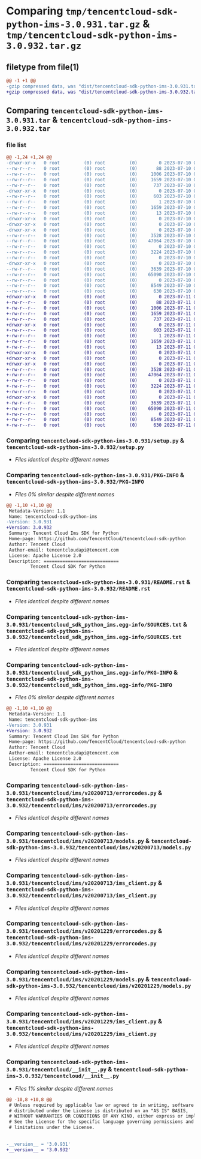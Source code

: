 # Comparing `tmp/tencentcloud-sdk-python-ims-3.0.931.tar.gz` & `tmp/tencentcloud-sdk-python-ims-3.0.932.tar.gz`

## filetype from file(1)

```diff
@@ -1 +1 @@
-gzip compressed data, was "dist/tencentcloud-sdk-python-ims-3.0.931.tar", last modified: Mon Jul 10 00:42:25 2023, max compression
+gzip compressed data, was "dist/tencentcloud-sdk-python-ims-3.0.932.tar", last modified: Tue Jul 11 00:47:36 2023, max compression
```

## Comparing `tencentcloud-sdk-python-ims-3.0.931.tar` & `tencentcloud-sdk-python-ims-3.0.932.tar`

### file list

```diff
@@ -1,24 +1,24 @@
-drwxr-xr-x   0 root         (0) root         (0)        0 2023-07-10 00:42:25.000000 tencentcloud-sdk-python-ims-3.0.931/
--rw-r--r--   0 root         (0) root         (0)       88 2023-07-10 00:42:25.000000 tencentcloud-sdk-python-ims-3.0.931/setup.cfg
--rw-r--r--   0 root         (0) root         (0)     1006 2023-07-10 00:42:25.000000 tencentcloud-sdk-python-ims-3.0.931/setup.py
--rw-r--r--   0 root         (0) root         (0)     1659 2023-07-10 00:42:25.000000 tencentcloud-sdk-python-ims-3.0.931/PKG-INFO
--rw-r--r--   0 root         (0) root         (0)      737 2023-07-10 00:42:25.000000 tencentcloud-sdk-python-ims-3.0.931/README.rst
-drwxr-xr-x   0 root         (0) root         (0)        0 2023-07-10 00:42:25.000000 tencentcloud-sdk-python-ims-3.0.931/tencentcloud_sdk_python_ims.egg-info/
--rw-r--r--   0 root         (0) root         (0)      603 2023-07-10 00:42:25.000000 tencentcloud-sdk-python-ims-3.0.931/tencentcloud_sdk_python_ims.egg-info/SOURCES.txt
--rw-r--r--   0 root         (0) root         (0)        1 2023-07-10 00:42:25.000000 tencentcloud-sdk-python-ims-3.0.931/tencentcloud_sdk_python_ims.egg-info/dependency_links.txt
--rw-r--r--   0 root         (0) root         (0)     1659 2023-07-10 00:42:25.000000 tencentcloud-sdk-python-ims-3.0.931/tencentcloud_sdk_python_ims.egg-info/PKG-INFO
--rw-r--r--   0 root         (0) root         (0)       13 2023-07-10 00:42:25.000000 tencentcloud-sdk-python-ims-3.0.931/tencentcloud_sdk_python_ims.egg-info/top_level.txt
-drwxr-xr-x   0 root         (0) root         (0)        0 2023-07-10 00:42:25.000000 tencentcloud-sdk-python-ims-3.0.931/tencentcloud/
-drwxr-xr-x   0 root         (0) root         (0)        0 2023-07-10 00:42:25.000000 tencentcloud-sdk-python-ims-3.0.931/tencentcloud/ims/
-drwxr-xr-x   0 root         (0) root         (0)        0 2023-07-10 00:42:25.000000 tencentcloud-sdk-python-ims-3.0.931/tencentcloud/ims/v20200713/
--rw-r--r--   0 root         (0) root         (0)     3528 2023-07-10 00:42:25.000000 tencentcloud-sdk-python-ims-3.0.931/tencentcloud/ims/v20200713/errorcodes.py
--rw-r--r--   0 root         (0) root         (0)    47064 2023-07-10 00:42:25.000000 tencentcloud-sdk-python-ims-3.0.931/tencentcloud/ims/v20200713/models.py
--rw-r--r--   0 root         (0) root         (0)        0 2023-07-10 00:42:25.000000 tencentcloud-sdk-python-ims-3.0.931/tencentcloud/ims/v20200713/__init__.py
--rw-r--r--   0 root         (0) root         (0)     3224 2023-07-10 00:42:25.000000 tencentcloud-sdk-python-ims-3.0.931/tencentcloud/ims/v20200713/ims_client.py
--rw-r--r--   0 root         (0) root         (0)        0 2023-07-10 00:42:25.000000 tencentcloud-sdk-python-ims-3.0.931/tencentcloud/ims/__init__.py
-drwxr-xr-x   0 root         (0) root         (0)        0 2023-07-10 00:42:25.000000 tencentcloud-sdk-python-ims-3.0.931/tencentcloud/ims/v20201229/
--rw-r--r--   0 root         (0) root         (0)     3639 2023-07-10 00:42:25.000000 tencentcloud-sdk-python-ims-3.0.931/tencentcloud/ims/v20201229/errorcodes.py
--rw-r--r--   0 root         (0) root         (0)    65090 2023-07-10 00:42:25.000000 tencentcloud-sdk-python-ims-3.0.931/tencentcloud/ims/v20201229/models.py
--rw-r--r--   0 root         (0) root         (0)        0 2023-07-10 00:42:25.000000 tencentcloud-sdk-python-ims-3.0.931/tencentcloud/ims/v20201229/__init__.py
--rw-r--r--   0 root         (0) root         (0)     8549 2023-07-10 00:42:25.000000 tencentcloud-sdk-python-ims-3.0.931/tencentcloud/ims/v20201229/ims_client.py
--rw-r--r--   0 root         (0) root         (0)      630 2023-07-10 00:42:25.000000 tencentcloud-sdk-python-ims-3.0.931/tencentcloud/__init__.py
+drwxr-xr-x   0 root         (0) root         (0)        0 2023-07-11 00:47:36.000000 tencentcloud-sdk-python-ims-3.0.932/
+-rw-r--r--   0 root         (0) root         (0)       88 2023-07-11 00:47:36.000000 tencentcloud-sdk-python-ims-3.0.932/setup.cfg
+-rw-r--r--   0 root         (0) root         (0)     1006 2023-07-11 00:47:36.000000 tencentcloud-sdk-python-ims-3.0.932/setup.py
+-rw-r--r--   0 root         (0) root         (0)     1659 2023-07-11 00:47:36.000000 tencentcloud-sdk-python-ims-3.0.932/PKG-INFO
+-rw-r--r--   0 root         (0) root         (0)      737 2023-07-11 00:47:36.000000 tencentcloud-sdk-python-ims-3.0.932/README.rst
+drwxr-xr-x   0 root         (0) root         (0)        0 2023-07-11 00:47:36.000000 tencentcloud-sdk-python-ims-3.0.932/tencentcloud_sdk_python_ims.egg-info/
+-rw-r--r--   0 root         (0) root         (0)      603 2023-07-11 00:47:36.000000 tencentcloud-sdk-python-ims-3.0.932/tencentcloud_sdk_python_ims.egg-info/SOURCES.txt
+-rw-r--r--   0 root         (0) root         (0)        1 2023-07-11 00:47:36.000000 tencentcloud-sdk-python-ims-3.0.932/tencentcloud_sdk_python_ims.egg-info/dependency_links.txt
+-rw-r--r--   0 root         (0) root         (0)     1659 2023-07-11 00:47:36.000000 tencentcloud-sdk-python-ims-3.0.932/tencentcloud_sdk_python_ims.egg-info/PKG-INFO
+-rw-r--r--   0 root         (0) root         (0)       13 2023-07-11 00:47:36.000000 tencentcloud-sdk-python-ims-3.0.932/tencentcloud_sdk_python_ims.egg-info/top_level.txt
+drwxr-xr-x   0 root         (0) root         (0)        0 2023-07-11 00:47:36.000000 tencentcloud-sdk-python-ims-3.0.932/tencentcloud/
+drwxr-xr-x   0 root         (0) root         (0)        0 2023-07-11 00:47:36.000000 tencentcloud-sdk-python-ims-3.0.932/tencentcloud/ims/
+drwxr-xr-x   0 root         (0) root         (0)        0 2023-07-11 00:47:36.000000 tencentcloud-sdk-python-ims-3.0.932/tencentcloud/ims/v20200713/
+-rw-r--r--   0 root         (0) root         (0)     3528 2023-07-11 00:47:36.000000 tencentcloud-sdk-python-ims-3.0.932/tencentcloud/ims/v20200713/errorcodes.py
+-rw-r--r--   0 root         (0) root         (0)    47064 2023-07-11 00:47:36.000000 tencentcloud-sdk-python-ims-3.0.932/tencentcloud/ims/v20200713/models.py
+-rw-r--r--   0 root         (0) root         (0)        0 2023-07-11 00:47:36.000000 tencentcloud-sdk-python-ims-3.0.932/tencentcloud/ims/v20200713/__init__.py
+-rw-r--r--   0 root         (0) root         (0)     3224 2023-07-11 00:47:36.000000 tencentcloud-sdk-python-ims-3.0.932/tencentcloud/ims/v20200713/ims_client.py
+-rw-r--r--   0 root         (0) root         (0)        0 2023-07-11 00:47:36.000000 tencentcloud-sdk-python-ims-3.0.932/tencentcloud/ims/__init__.py
+drwxr-xr-x   0 root         (0) root         (0)        0 2023-07-11 00:47:36.000000 tencentcloud-sdk-python-ims-3.0.932/tencentcloud/ims/v20201229/
+-rw-r--r--   0 root         (0) root         (0)     3639 2023-07-11 00:47:36.000000 tencentcloud-sdk-python-ims-3.0.932/tencentcloud/ims/v20201229/errorcodes.py
+-rw-r--r--   0 root         (0) root         (0)    65090 2023-07-11 00:47:36.000000 tencentcloud-sdk-python-ims-3.0.932/tencentcloud/ims/v20201229/models.py
+-rw-r--r--   0 root         (0) root         (0)        0 2023-07-11 00:47:36.000000 tencentcloud-sdk-python-ims-3.0.932/tencentcloud/ims/v20201229/__init__.py
+-rw-r--r--   0 root         (0) root         (0)     8549 2023-07-11 00:47:36.000000 tencentcloud-sdk-python-ims-3.0.932/tencentcloud/ims/v20201229/ims_client.py
+-rw-r--r--   0 root         (0) root         (0)      630 2023-07-11 00:47:36.000000 tencentcloud-sdk-python-ims-3.0.932/tencentcloud/__init__.py
```

### Comparing `tencentcloud-sdk-python-ims-3.0.931/setup.py` & `tencentcloud-sdk-python-ims-3.0.932/setup.py`

 * *Files identical despite different names*

### Comparing `tencentcloud-sdk-python-ims-3.0.931/PKG-INFO` & `tencentcloud-sdk-python-ims-3.0.932/PKG-INFO`

 * *Files 0% similar despite different names*

```diff
@@ -1,10 +1,10 @@
 Metadata-Version: 1.1
 Name: tencentcloud-sdk-python-ims
-Version: 3.0.931
+Version: 3.0.932
 Summary: Tencent Cloud Ims SDK for Python
 Home-page: https://github.com/TencentCloud/tencentcloud-sdk-python
 Author: Tencent Cloud
 Author-email: tencentcloudapi@tencent.com
 License: Apache License 2.0
 Description: ============================
         Tencent Cloud SDK for Python
```

### Comparing `tencentcloud-sdk-python-ims-3.0.931/README.rst` & `tencentcloud-sdk-python-ims-3.0.932/README.rst`

 * *Files identical despite different names*

### Comparing `tencentcloud-sdk-python-ims-3.0.931/tencentcloud_sdk_python_ims.egg-info/SOURCES.txt` & `tencentcloud-sdk-python-ims-3.0.932/tencentcloud_sdk_python_ims.egg-info/SOURCES.txt`

 * *Files identical despite different names*

### Comparing `tencentcloud-sdk-python-ims-3.0.931/tencentcloud_sdk_python_ims.egg-info/PKG-INFO` & `tencentcloud-sdk-python-ims-3.0.932/tencentcloud_sdk_python_ims.egg-info/PKG-INFO`

 * *Files 0% similar despite different names*

```diff
@@ -1,10 +1,10 @@
 Metadata-Version: 1.1
 Name: tencentcloud-sdk-python-ims
-Version: 3.0.931
+Version: 3.0.932
 Summary: Tencent Cloud Ims SDK for Python
 Home-page: https://github.com/TencentCloud/tencentcloud-sdk-python
 Author: Tencent Cloud
 Author-email: tencentcloudapi@tencent.com
 License: Apache License 2.0
 Description: ============================
         Tencent Cloud SDK for Python
```

### Comparing `tencentcloud-sdk-python-ims-3.0.931/tencentcloud/ims/v20200713/errorcodes.py` & `tencentcloud-sdk-python-ims-3.0.932/tencentcloud/ims/v20200713/errorcodes.py`

 * *Files identical despite different names*

### Comparing `tencentcloud-sdk-python-ims-3.0.931/tencentcloud/ims/v20200713/models.py` & `tencentcloud-sdk-python-ims-3.0.932/tencentcloud/ims/v20200713/models.py`

 * *Files identical despite different names*

### Comparing `tencentcloud-sdk-python-ims-3.0.931/tencentcloud/ims/v20200713/ims_client.py` & `tencentcloud-sdk-python-ims-3.0.932/tencentcloud/ims/v20200713/ims_client.py`

 * *Files identical despite different names*

### Comparing `tencentcloud-sdk-python-ims-3.0.931/tencentcloud/ims/v20201229/errorcodes.py` & `tencentcloud-sdk-python-ims-3.0.932/tencentcloud/ims/v20201229/errorcodes.py`

 * *Files identical despite different names*

### Comparing `tencentcloud-sdk-python-ims-3.0.931/tencentcloud/ims/v20201229/models.py` & `tencentcloud-sdk-python-ims-3.0.932/tencentcloud/ims/v20201229/models.py`

 * *Files identical despite different names*

### Comparing `tencentcloud-sdk-python-ims-3.0.931/tencentcloud/ims/v20201229/ims_client.py` & `tencentcloud-sdk-python-ims-3.0.932/tencentcloud/ims/v20201229/ims_client.py`

 * *Files identical despite different names*

### Comparing `tencentcloud-sdk-python-ims-3.0.931/tencentcloud/__init__.py` & `tencentcloud-sdk-python-ims-3.0.932/tencentcloud/__init__.py`

 * *Files 1% similar despite different names*

```diff
@@ -10,8 +10,8 @@
 # Unless required by applicable law or agreed to in writing, software
 # distributed under the License is distributed on an "AS IS" BASIS,
 # WITHOUT WARRANTIES OR CONDITIONS OF ANY KIND, either express or implied.
 # See the License for the specific language governing permissions and
 # limitations under the License.
 
 
-__version__ = '3.0.931'
+__version__ = '3.0.932'
```


